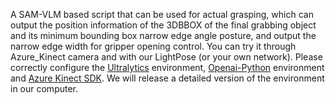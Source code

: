 A SAM-VLM based script that can be used for actual grasping, which can output the position information of the 3DBBOX of the final grabbing object and its minimum bounding box narrow edge angle posture, and output the narrow edge width for gripper opening control.
You can try it through Azure_Kinect camera and with our LightPose (or your own network). Please correctly configure the [Ultralytics](https://github.com/ultralytics) environment, [Openai-Python](https://github.com/openai/openai-python) environment and [Azure Kinect SDK](https://github.com/microsoft/Azure-Kinect-Sensor-SDK). We will release a detailed version of the environment in our computer.
